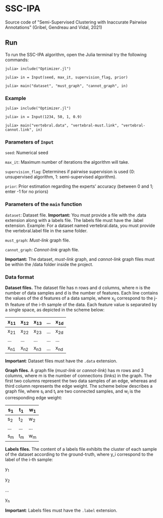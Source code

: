 # SSC-IPA
Source code of "Semi-Supervised Clustering with Inaccurate Pairwise Annotations" (Gribel, Gendreau and Vidal, 2021)

## Run

To run the SSC-IPA algorithm, open the Julia terminal try the following commands:

```
julia> include("Optimizer.jl")

julia> in = Input(seed, max_it, supervision_flag, prior)

julia> main("dataset", "must_graph", "cannot_graph", in)
```

### Example

```
julia> include("Optimizer.jl")

julia> in = Input(1234, 50, 1, 0.9)

julia> main("vertebral.data", "vertebral-must.link", "vertebral-cannot.link", in)
```

### Parameters of `Input`

`seed`: Numerical seed

`max_it`: Maximum number of iterations the algorithm will take.

`supervision_flag`: Determines if pairwise supervision is used (0: unsupervised algorithm, 1: semi-supervised algorithm).

`prior`: Prior estimation regarding the experts' accuracy (between 0 and 1; enter -1 for no priors)

### Parameters of the `main` function

`dataset`: Dataset file. **Important:** You must provide a file with the .data extension along with a labels file. The labels file must have the .label extension. Example: For a dataset named vertebral.data, you must provide the vertebral.label file in the same folder.

`must_graph`: _Must-link_ graph file.

`cannot_graph`: _Cannot-link_ graph file.

**Important:** The dataset, _must-link_ graph, and _cannot-link_ graph files must be within the /data folder inside the project.

### Data format

**Dataset files.** The dataset file has n rows and d columns, where n is the number of data samples and d is the number of features. Each line contains the values of the d features of a data sample, where x<sub>ij</sub> correspond to the j-th feature of the i-th sample of the data. Each feature value is separated by a single space, as depicted in the scheme below:

| x<sub>11</sub> | x<sub>12</sub> | x<sub>13</sub> | ... | x<sub>1d</sub> |
|------|------|------|-----|------|
| x<sub>21</sub> | x<sub>22</sub> | x<sub>23</sub> | ... | x<sub>2d</sub> |
| ... | ... | ... | ... | ... |
| x<sub>n1</sub> | x<sub>n2</sub> | x<sub>n3</sub> | ... | x<sub>nd</sub> |

**Important**: Dataset files must have the `.data` extension.

**Graph files.** A graph file (_must-link_ or _cannot-link_) has m rows and 3 columns, where m is the number of connections (links) in the graph. The first two columns represent the two data samples of an edge, whereas and third column represents the edge weight. The scheme below describes a graph file, where s<sub>i</sub> and t<sub>i</sub> are two connected samples, and w<sub>i</sub> is the corresponding edge weight:

| s<sub>1</sub> | t<sub>1</sub> | w<sub>1</sub> |
|------|------|------|
| s<sub>2</sub> | t<sub>2</sub> | w<sub>2</sub> |
| ... | ... | ... |
| s<sub>m</sub> | t<sub>m</sub> | w<sub>m</sub> |

**Labels files.** The content of a labels file exhibits the cluster of each sample of the dataset according to the ground-truth, where y_i correspond to the label of the i-th sample:

y<sub>1</sub>

y<sub>2</sub>

...

y<sub>n</sub>

**Important**: Labels files must have the `.label` extension.
